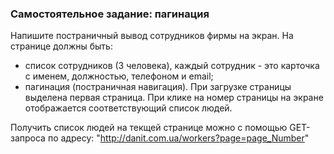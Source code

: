 ### Самостоятельное задание: пагинация

Напишите постраничный вывод сотрудников фирмы на экран. На странице должны быть:
- список сотрудников (3 человека), каждый сотрудник - это карточка с именем, должностью, телефоном и email;
- пагинация (постраничная навигация). При загрузке страницы выделена первая страница. При клике на номер страницы на экране отображается соответствующий список людей.

Получить список людей на текщей странице можно с помощью GET-запроса по адресу: "http://danit.com.ua/workers?page=page_Number"



